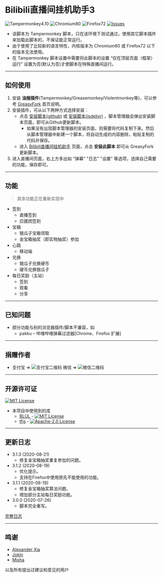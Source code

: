 # Bilibili直播间挂机助手3

![Tampermonkey4.10](https://img.shields.io/badge/Tampermonkey4.10-pass-green.svg?longCache=true) ![Chromium80](https://img.shields.io/badge/Chromium80-pass-green.svg?longCache=true) ![Firefox72](https://img.shields.io/badge/Firefox72-pass-green.svg?longCache=true) [![Issues](https://img.shields.io/github/issues/SeaLoong/BLRHH.svg)](https://github.com/SeaLoong/BLRHH/issues)

+ 该脚本为 Tampermonkey 脚本，只在该环境下测试通过，使用其它脚本插件来加载此脚本的，不保证能正常运行。
+ 由于使用了比较新的语言特性，内核版本为 Chromium80 或 Firefox72 以下的版本无法使用。
+ 在 Tampermonkey 脚本设置中需要将此脚本的设置 “仅在顶层页面（框架）运行” 设置为否(默认为否)才使脚本在特殊直播间运行。

----------------------------------

## 如何使用

1. 安装 **油猴插件**(Tampermonkey/Greasemonkey/Violentmonkey等)，可以参考 [GreasyFork](https://greasyfork.org/zh-CN) 首页说明。
2. 安装插件，可从以下两种方式选择安装：
   + 点击 [安装脚本(github)](https://raw.githubusercontent.com/SeaLoong/BLRHH/dist/installer.github.user.js) 或 [安装脚本(jsdelivr)](https://cdn.jsdelivr.net/gh/SeaLoong/BLRHH@dist/installer.jsdelivr.user.js) ，脚本管理器会弹出安装脚本页面，即可从Github更新脚本。
     + 如果没有出现脚本管理器的安装页面，则需要将代码复制下来。然后从脚本管理器中新建一个脚本，将自动生成的内容删除，粘贴复制的代码并保存。
   + 进入 [Bilibili直播间挂机助手](https://greasyfork.org/zh-CN/scripts/37095-bilibili%E7%9B%B4%E6%92%AD%E9%97%B4%E6%8C%82%E6%9C%BA%E5%8A%A9%E6%89%8B) 页面，点击 **安装此脚本** 即可从 GreasyFork 更新脚本。
3. 进入直播间页面，右上方多出如 "弹幕" "日志" "设置" 等选项，选择自己需要的功能，保存即可。

----------------------------------

## 功能

> 其余功能正在重新实现中

+ 签到
  + 直播签到
  + 应援团签到
+ 宝箱
  + 银瓜子宝箱领取
  + 金宝箱抽奖（即实物抽奖）参加
+ 心跳
  + 移动端
+ 兑换
  + 银瓜子兑换硬币
  + 硬币兑换银瓜子
+ 每日奖励（主站）
  + 签到
  + 观看
  + 分享

----------------------------------

## 已知问题

+ 部分功能与别的浏览器插件/脚本不兼容，如
  + pakku – 哔哩哔哩弹幕过滤器\[Chrome、Firefox 扩展\]

----------------------------------

## 捐赠作者

+ 支付宝 => ![支付宝二维码](https://cdn.jsdelivr.net/gh/SeaLoong/BLRHH/img/AliPay.png) 微信 => ![微信二维码](https://cdn.jsdelivr.net/gh/SeaLoong/BLRHH/img/WeChat.png)

----------------------------------

## 开源许可证

[![MIT License](https://img.shields.io/badge/License-MIT-green.svg?longCache=true)](https://github.com/SeaLoong/BLRHH/blob/master/LICENSE)

+ 本项目中使用到的库
  + [BLUL](https://github.com/SeaLoong/BLUL) - [![MIT License](https://img.shields.io/badge/License-MIT-green.svg?longCache=true)](https://github.com/SeaLoong/BLUL/blob/master/LICENSE)
  + [tfjs](https://github.com/tensorflow/tfjs) - [![Apache-2.0 License](https://img.shields.io/badge/License-Apache--2.0-blue.svg?longCache=true)](https://github.com/tensorflow/tfjs/blob/master/LICENSE)

----------------------------------

## 更新日志

+ 3.1.3 (2020-08-21)
  + 修复金宝箱抽奖重复参加的问题。
+ 3.1.2 (2020-08-19)
  + 优化提示。
  + 支持在Firefox中使用原先不能使用的功能。
+ 3.1.1 (2020-08-19)
  + 修复金宝箱抽奖算法问题。
  + 增加部分主站每日奖励功能。
+ 3.0.0 (2020-07-26)
  + 脚本完全重写。

[完整日志](https://cdn.jsdelivr.net/gh/SeaLoong/BLRHH/update-log.md)

----------------------------------

## 鸣谢

+ [Alexander Xia](https://github.com/xfl03)
+ [Jokin](https://github.com/jokin1999)
+ [Misha](https://github.com/Mishasama)

以及所有提出过建议和意见的用户
